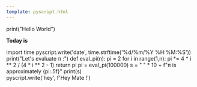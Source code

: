 ```yaml
---
template: pyscript.html
---
```


<div>
<py-script>
    print("Hello World")
</py-script>
<br/>
<p><strong>Today is <label id='date'></label></strong></p>
<py-script>
import time
pyscript.write('date', time.strftime('%d/%m/%Y %H:%M:%S'))
</py-script>
<br/>

<py-script>  
    print("Let's evaluate π :")
    def eval_pi(n):
        pi = 2
        for i in range(1,n):
            pi *= 4 * i ** 2 / (4 * i ** 2 - 1)
        return pi
    pi = eval_pi(100000)
    s = "&nbsp;" * 10 + f"π is approximately {pi:.5f}"
    print(s)
</py-script>
<br/>

<div id="hey"></div>
<py-script>
pyscript.write('hey', f'Hey Mate !')
</py-script>
</div>

